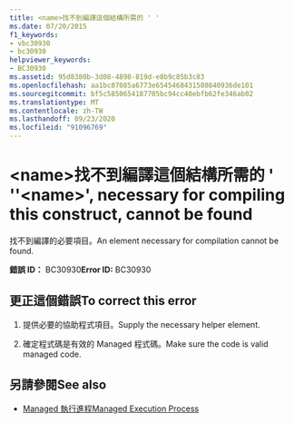 ```yaml
---
title: <name>找不到編譯這個結構所需的 ' '
ms.date: 07/20/2015
f1_keywords:
- vbc30930
- bc30930
helpviewer_keywords:
- BC30930
ms.assetid: 95d8380b-3d08-4898-819d-e8b9c85b3c83
ms.openlocfilehash: aa1bc87085a6773e6545468431580840936de101
ms.sourcegitcommit: bf5c5850654187705bc94cc40ebfb62fe346ab02
ms.translationtype: MT
ms.contentlocale: zh-TW
ms.lasthandoff: 09/23/2020
ms.locfileid: "91096769"
---
```

# <a name="name-necessary-for-compiling-this-construct-cannot-be-found"></a><span data-ttu-id="94e18-102">\<name>找不到編譯這個結構所需的 ' '</span><span class="sxs-lookup"><span data-stu-id="94e18-102">'\<name>', necessary for compiling this construct, cannot be found</span></span>

<span data-ttu-id="94e18-103">找不到編譯的必要項目。</span><span class="sxs-lookup"><span data-stu-id="94e18-103">An element necessary for compilation cannot be found.</span></span>  
  
 <span data-ttu-id="94e18-104">**錯誤 ID：** BC30930</span><span class="sxs-lookup"><span data-stu-id="94e18-104">**Error ID:** BC30930</span></span>  
  
## <a name="to-correct-this-error"></a><span data-ttu-id="94e18-105">更正這個錯誤</span><span class="sxs-lookup"><span data-stu-id="94e18-105">To correct this error</span></span>  
  
1. <span data-ttu-id="94e18-106">提供必要的協助程式項目。</span><span class="sxs-lookup"><span data-stu-id="94e18-106">Supply the necessary helper element.</span></span>  
  
2. <span data-ttu-id="94e18-107">確定程式碼是有效的 Managed 程式碼。</span><span class="sxs-lookup"><span data-stu-id="94e18-107">Make sure the code is valid managed code.</span></span>  
  
## <a name="see-also"></a><span data-ttu-id="94e18-108">另請參閱</span><span class="sxs-lookup"><span data-stu-id="94e18-108">See also</span></span>

- [<span data-ttu-id="94e18-109">Managed 執行進程</span><span class="sxs-lookup"><span data-stu-id="94e18-109">Managed Execution Process</span></span>](../../standard/managed-execution-process.md)
